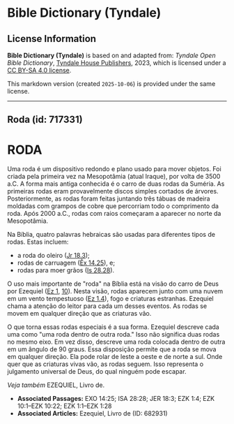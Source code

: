 # Bible Dictionary (Tyndale)

## License Information

**Bible Dictionary (Tyndale)** is based on and adapted from: _Tyndale Open Bible Dictionary_, [Tyndale House Publishers](https://tyndaleopenresources.com/), 2023, which is licensed under a [CC BY-SA 4.0 license](https://creativecommons.org/licenses/by-sa/4.0/legalcode.en).

This markdown version (created `2025-10-06`) is provided under the same license.



--------------------------------

## Roda (id: 717331)

RODA
====

Uma roda é um dispositivo redondo e plano usado para mover objetos. Foi criada pela primeira vez na Mesopotâmia (atual Iraque), por volta de 3500 a.C. A forma mais antiga conhecida é o carro de duas rodas da Suméria. As primeiras rodas eram provavelmente discos simples cortados de árvores. Posteriormente, as rodas foram feitas juntando três tábuas de madeira moldadas com grampos de cobre que percorriam todo o comprimento da roda. Após 2000 a.C., rodas com raios começaram a aparecer no norte da Mesopotâmia.

Na Bíblia, quatro palavras hebraicas são usadas para diferentes tipos de rodas. Estas incluem:

* a roda do oleiro ([Jr 18\.3](https://ref.ly/Jer18:3));
* rodas de carruagem ([Êx 14\.25](https://ref.ly/Exod14:25)), e;
* rodas para moer grãos ([Is 28\.28](https://ref.ly/Isa28:28)).

O uso mais importante de "roda" na Bíblia está na visão do carro de Deus por Ezequiel ([Ez 1](https://ref.ly/Ezek1:1-Ezek1:28), [10](https://ref.ly/Ezek10:1-Ezek10:22)). Nesta visão, rodas aparecem junto com uma nuvem em um vento tempestuoso ([Ez 1\.4](https://ref.ly/Ezek1:4)), fogo e criaturas estranhas. Ezequiel chama a atenção do leitor para cada um desses eventos. As rodas se movem em qualquer direção que as criaturas vão.

O que torna essas rodas especiais é a sua forma. Ezequiel descreve cada uma como "uma roda dentro de outra roda." Isso não significa duas rodas no mesmo eixo. Em vez disso, descreve uma roda colocada dentro de outra em um ângulo de 90 graus. Essa disposição permite que a roda se mova em qualquer direção. Ela pode rolar de leste a oeste e de norte a sul. Onde quer que as criaturas vivas vão, as rodas seguem. Isso representa o julgamento universal de Deus, do qual ninguém pode escapar.

*Veja também* EZEQUIEL, Livro de.

* **Associated Passages:** EXO 14:25; ISA 28:28; JER 18:3; EZK 1:4; EZK 10:1–EZK 10:22; EZK 1:1–EZK 1:28
* **Associated Articles:** Ezequiel, Livro de (ID: 682931)

